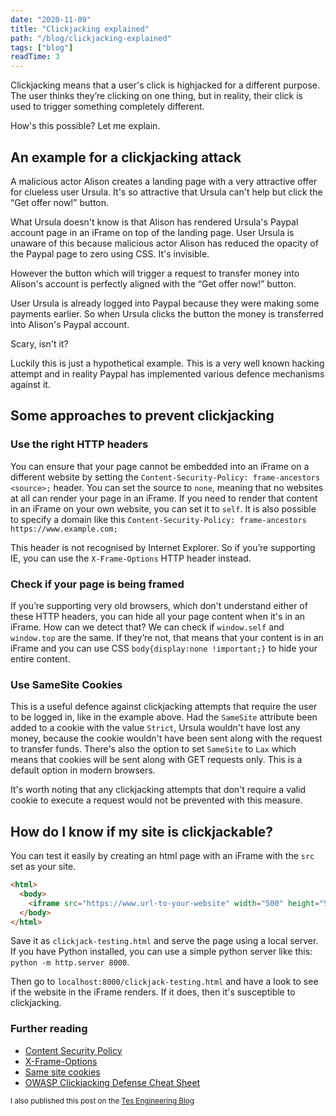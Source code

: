 ```yaml
---
date: "2020-11-09"
title: "Clickjacking explained"
path: "/blog/clickjacking-explained"
tags: ["blog"] 
readTime: 3
---
```


Clickjacking means that a user's click is highjacked for a different purpose.
The user thinks they’re clicking on one thing, but in reality, their click is used to trigger something completely different.

How's this possible? Let me explain.

<!--break-->

## An example for a clickjacking attack

A malicious actor Alison creates a landing page with a very attractive offer for clueless user Ursula.
It's so attractive that Ursula can't help but click the “Get offer now!” button.

What Ursula doesn't know is that Alison has rendered Ursula's Paypal account page in an iFrame on top of the landing page.
User Ursula is unaware of this because malicious actor Alison has reduced the opacity of the Paypal page to zero using CSS.
It's invisible.

However the button which will trigger a request to transfer money into Alison's account is perfectly aligned with the “Get offer now!” button.

User Ursula is already logged into Paypal because they were making some payments earlier.
So when Ursula clicks the button the money is transferred into Alison's Paypal account.

Scary, isn't it? 

Luckily this is just a hypothetical example.
This is a very well known hacking attempt and in reality Paypal has implemented various defence mechanisms against it.

## Some approaches to prevent clickjacking 

### Use the right HTTP headers

You can ensure that your page cannot be embedded into an iFrame on a different website by setting the `Content-Security-Policy: frame-ancestors <source>;` header.
You can set the source to `none`, meaning that no websites at all can render your page in an iFrame.
If you need to render that content in an iFrame on your own website, you can set it to `self`.
It is also possible to specify a domain like this `Content-Security-Policy: frame-ancestors https://www.example.com;`

This header is not recognised by Internet Explorer.
So if you’re supporting IE, you can use the `X-Frame-Options` HTTP header instead.

### Check if your page is being framed

If you’re supporting very old browsers, which don't understand either of these HTTP headers, you can hide all your page content when it's in an iFrame.
How can we detect that?
We can check if `window.self` and `window.top` are the same.
If they’re not, that means that your content is in an iFrame and you can use CSS `body{display:none !important;}` to hide your entire content.

### Use SameSite Cookies
 
This is a useful defence against clickjacking attempts that require the user to be logged in, like in the example above.
Had the `SameSite` attribute been added to a cookie with the value `Strict`, Ursula wouldn't have lost any money, because the cookie wouldn't have been sent along with the request to transfer funds.
There's also the option to set `SameSite` to `Lax` which means that cookies will be sent along with GET requests only.
This is a default option in modern browsers. 

It's worth noting that any clickjacking attempts that don't require a valid cookie to execute a request would not be prevented with this measure.

## How do I know if my site is clickjackable?

You can test it easily by creating an html page with an iFrame with the `src` set as your site.

```html
<html>
  <body>
    <iframe src="https://www.url-to-your-website" width="500" height="500"></iframe>
  </body>
</html>
```

Save it as `clickjack-testing.html` and serve the page using a local server.
If you have Python installed, you can use a simple python server like this: `python -m http.server 8000`.

Then go to `localhost:8000/clickjack-testing.html` and have a look to see if the website in the iFrame renders.
If it does, then it's susceptible to clickjacking.

### Further reading

- [Content Security Policy](https://developer.mozilla.org/en-US/docs/Web/HTTP/Headers/Content-Security-Policy/frame-ancestors)
- [X-Frame-Options](https://developer.mozilla.org/en-US/docs/Web/HTTP/Headers/X-Frame-Options)
- [Same site cookies](https://developer.mozilla.org/en-US/docs/Web/HTTP/Headers/Set-Cookie/SameSite)
- [OWASP Clickjacking Defense Cheat Sheet](https://cheatsheetseries.owasp.org/cheatsheets/Clickjacking_Defense_Cheat_Sheet.html)


<small>I also published this post on the [Tes Engineering Blog](https://engineering.tes.com/post/what-is-currying)</small>

